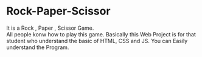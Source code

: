 # Rock-Paper-Scissor
It is a Rock , Paper , Scissor Game. <br>
All people konw how to play this game. Basically this Web Project is for that student who understand the basic of HTML, CSS and JS. You can Easily understand the Program. 

